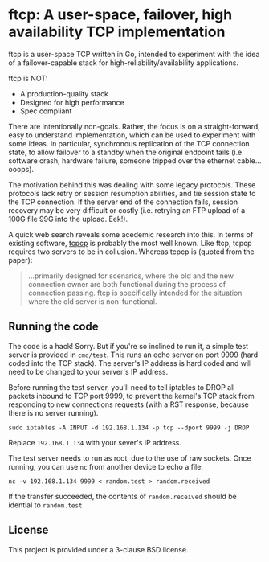 # ftcp: A user-space, failover, high availability TCP implementation

ftcp is a user-space TCP written in Go, intended to experiment with the idea of
a failover-capable stack for high-reliability/availability applications.

ftcp is NOT:
- A production-quality stack
- Designed for high performance
- Spec compliant

There are intentionally non-goals. Rather, the focus is on a straight-forward,
easy to understand implementation, which can be used to experiment with some
ideas. In particular, synchronous replication of the TCP connection state, to
allow failover to a standby when the original endpoint fails (i.e. software
crash, hardware failure, someone tripped over the ethernet cable... ooops).

The motivation behind this was dealing with some legacy protocols. These
protocols lack retry or session resumption abilities, and tie session state to
the TCP connection. If the server end of the connection fails, session recovery
may be very difficult or costly (i.e. retrying an FTP upload of a 100G file 99G
into the upload. Eek!).

A quick web search reveals some acedemic research into this. In terms of
existing software,
[tcpcp](https://www.kernel.org/doc/ols/2004/ols2004v1-pages-9-22.pdf) is
probably the most well known. Like ftcp, tcpcp requires two servers to be
in collusion. Whereas tcpcp is (quoted from the paper):
>  ...primarily designed for scenarios, where the old and the new connection
>  owner are both functional during the process of connection passing.
ftcp is specifically intended for the situation where the old server is
non-functional.

## Running the code

The code is a hack! Sorry. But if you're so inclined to run it, a simple test
server is provided in `cmd/test`. This runs an echo server on port 9999 (hard
coded into the TCP stack). The server's IP address is hard coded and will need
to be changed to your server's IP address.

Before running the test server, you'll need to tell iptables to DROP all
packets inbound to TCP port 9999, to prevent the kernel's TCP stack from
responding to new connections requests (with a RST response, because there is
no server running).
```
sudo iptables -A INPUT -d 192.168.1.134 -p tcp --dport 9999 -j DROP
```
Replace `192.168.1.134` with your sever's IP address.

The test server needs to run as root, due to the use of raw sockets. Once running,
you can use `nc` from another device to echo a file:
```
nc -v 192.168.1.134 9999 < random.test > random.received
```
If the transfer succeeded, the contents of `random.received` should be idential
to `random.test`

## License

This project is provided under a 3-clause BSD license.
